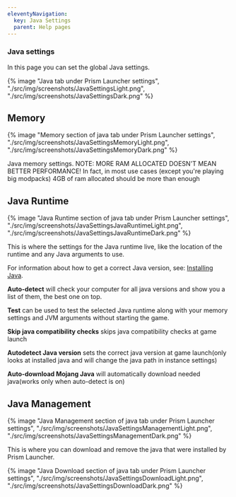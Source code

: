 ```yaml
---
eleventyNavigation:
  key: Java Settings
  parent: Help pages
--- 
```


### Java settings

In this page you can set the global Java settings.

<div class="row">
  <div class="column">
      {% image "Java tab under Prism Launcher settings", "./src/img/screenshots/JavaSettingsLight.png", "./src/img/screenshots/JavaSettingsDark.png" %}
  </div>
</div>

## Memory

<div class="row">
  <div class="column">
      {% image "Memory section of java tab under Prism Launcher settings", "./src/img/screenshots/JavaSettingsMemoryLight.png", "./src/img/screenshots/JavaSettingsMemoryDark.png" %}
  </div>
</div>

Java memory settings.
NOTE: MORE RAM ALLOCATED DOESN'T MEAN BETTER PERFORMANCE! In fact, in most use cases (except you're playing big modpacks) 4GB of ram allocated should be more than enough

## Java Runtime

<div class="row">
  <div class="column">
      {% image "Java Runtime section of java tab under Prism Launcher settings", "./src/img/screenshots/JavaSettingsJavaRuntimeLight.png", "./src/img/screenshots/JavaSettingsJavaRuntimeDark.png" %}
  </div>
</div>

This is where the settings for the Java runtime live, like the location of the runtime and any Java arguments to use.

For information about how to get a correct Java version, see: [Installing Java](../../getting-started/installing-java).

**Auto-detect** will check your computer for all java versions and show you a list of them, the best one on top.

**Test** can be used to test the selected Java runtime along with your memory settings and JVM arguments without starting the game.

**Skip java compatibility checks** skips java compatibility checks at game launch

**Autodetect Java version** sets the correct java version at game launch(only looks at installed java and will change the java path in instance settings)

**Auto-download Mojang Java** will automatically download needed java(works only when auto-detect is on)

## Java Management

<div class="row">
  <div class="column">
      {% image "Java Management section of java tab under Prism Launcher settings", "./src/img/screenshots/JavaSettingsManagementLight.png", "./src/img/screenshots/JavaSettingsManagementDark.png" %}
  </div>
</div>

This is where you can download and remove the java that were installed by Prism Launcher.

<div class="row">
  <div class="column">
      {% image "Java Download section of java tab under Prism Launcher settings", "./src/img/screenshots/JavaSettingsDownloadLight.png", "./src/img/screenshots/JavaSettingsDownloadDark.png" %}
  </div>
</div>
